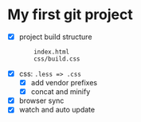 # My first git project

- [x] project build structure
    ``` 
        index.html
        css/build.css
    ```
- [x] css: `.less => .css`
   - [x] add vendor prefixes
   - [x] concat and minify
- [x] browser sync
- [x] watch and auto update
